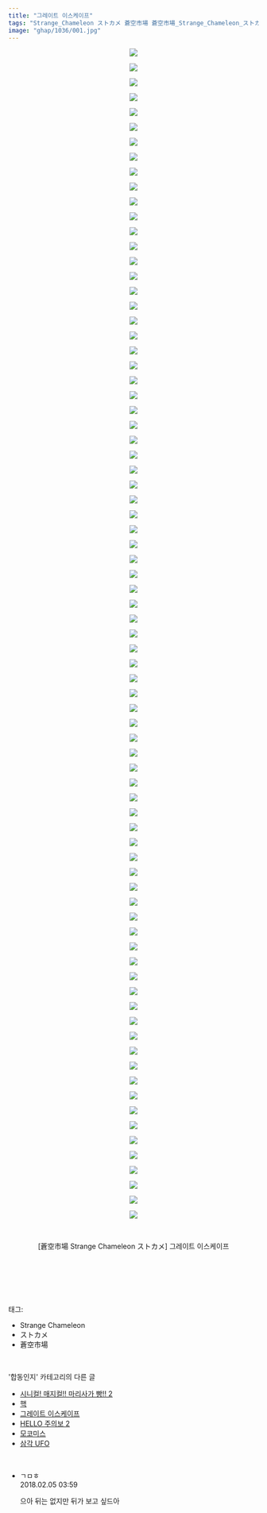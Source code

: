 ```yaml
---
title: "그레이트 이스케이프"
tags: "Strange_Chameleon ストカメ 蒼空市場 蒼空市場_Strange_Chameleon_ストカメ 합동인지"
image: "ghap/1036/001.jpg"
---
```

<div class="article">
<p style="text-align: center; clear: none; float: none;"><img src="{{ site.nasurl }}/ghap/1036/001.jpg"/></p>
<p style="text-align: center; clear: none; float: none;"><img src="{{ site.nasurl }}/ghap/1036/002.jpg"/></p>
<p style="text-align: center; clear: none; float: none;"><img src="{{ site.nasurl }}/ghap/1036/003.jpg"/></p>
<p style="text-align: center; clear: none; float: none;"><img src="{{ site.nasurl }}/ghap/1036/004.jpg"/></p>
<p style="text-align: center; clear: none; float: none;"><img src="{{ site.nasurl }}/ghap/1036/005.jpg"/></p>
<p style="text-align: center; clear: none; float: none;"><img src="{{ site.nasurl }}/ghap/1036/006.jpg"/></p>
<p style="text-align: center; clear: none; float: none;"><img src="{{ site.nasurl }}/ghap/1036/007.jpg"/></p>
<p style="text-align: center; clear: none; float: none;"><img src="{{ site.nasurl }}/ghap/1036/008.jpg"/></p>
<p style="text-align: center; clear: none; float: none;"><img src="{{ site.nasurl }}/ghap/1036/009.jpg"/></p>
<p style="text-align: center; clear: none; float: none;"><img src="{{ site.nasurl }}/ghap/1036/010.jpg"/></p>
<p style="text-align: center; clear: none; float: none;"><img src="{{ site.nasurl }}/ghap/1036/011.jpg"/></p>
<p style="text-align: center; clear: none; float: none;"><img src="{{ site.nasurl }}/ghap/1036/012.jpg"/></p>
<p style="text-align: center; clear: none; float: none;"><img src="{{ site.nasurl }}/ghap/1036/013.jpg"/></p>
<p style="text-align: center; clear: none; float: none;"><img src="{{ site.nasurl }}/ghap/1036/014.jpg"/></p>
<p style="text-align: center; clear: none; float: none;"><img src="{{ site.nasurl }}/ghap/1036/015.jpg"/></p>
<p style="text-align: center; clear: none; float: none;"><img src="{{ site.nasurl }}/ghap/1036/016.jpg"/></p>
<p style="text-align: center; clear: none; float: none;"><img src="{{ site.nasurl }}/ghap/1036/017.jpg"/></p>
<p style="text-align: center; clear: none; float: none;"><img src="{{ site.nasurl }}/ghap/1036/018.jpg"/></p>
<p style="text-align: center; clear: none; float: none;"><img src="{{ site.nasurl }}/ghap/1036/019.jpg"/></p>
<p style="text-align: center; clear: none; float: none;"><img src="{{ site.nasurl }}/ghap/1036/020.jpg"/></p>
<p style="text-align: center; clear: none; float: none;"><img src="{{ site.nasurl }}/ghap/1036/021.jpg"/></p>
<p style="text-align: center; clear: none; float: none;"><img src="{{ site.nasurl }}/ghap/1036/022.jpg"/></p>
<p style="text-align: center; clear: none; float: none;"><img src="{{ site.nasurl }}/ghap/1036/023.jpg"/></p>
<p style="text-align: center; clear: none; float: none;"><img src="{{ site.nasurl }}/ghap/1036/024.jpg"/></p>
<p style="text-align: center; clear: none; float: none;"><img src="{{ site.nasurl }}/ghap/1036/025.jpg"/></p>
<p style="text-align: center; clear: none; float: none;"><img src="{{ site.nasurl }}/ghap/1036/026.jpg"/></p>
<p style="text-align: center; clear: none; float: none;"><img src="{{ site.nasurl }}/ghap/1036/027.jpg"/></p>
<p style="text-align: center; clear: none; float: none;"><img src="{{ site.nasurl }}/ghap/1036/028.jpg"/></p>
<p style="text-align: center; clear: none; float: none;"><img src="{{ site.nasurl }}/ghap/1036/029.jpg"/></p>
<p style="text-align: center; clear: none; float: none;"><img src="{{ site.nasurl }}/ghap/1036/030.jpg"/></p>
<p style="text-align: center; clear: none; float: none;"><img src="{{ site.nasurl }}/ghap/1036/031.jpg"/></p>
<p style="text-align: center; clear: none; float: none;"><img src="{{ site.nasurl }}/ghap/1036/032.jpg"/></p>
<p style="text-align: center; clear: none; float: none;"><img src="{{ site.nasurl }}/ghap/1036/033.jpg"/></p>
<p style="text-align: center; clear: none; float: none;"><img src="{{ site.nasurl }}/ghap/1036/034.jpg"/></p>
<p style="text-align: center; clear: none; float: none;"><img src="{{ site.nasurl }}/ghap/1036/035.jpg"/></p>
<p style="text-align: center; clear: none; float: none;"><img src="{{ site.nasurl }}/ghap/1036/036.jpg"/></p>
<p style="text-align: center; clear: none; float: none;"><img src="{{ site.nasurl }}/ghap/1036/037.jpg"/></p>
<p style="text-align: center; clear: none; float: none;"><img src="{{ site.nasurl }}/ghap/1036/038.jpg"/></p>
<p style="text-align: center; clear: none; float: none;"><img src="{{ site.nasurl }}/ghap/1036/039.jpg"/></p>
<p style="text-align: center; clear: none; float: none;"><img src="{{ site.nasurl }}/ghap/1036/040.jpg"/></p>
<p style="text-align: center; clear: none; float: none;"><img src="{{ site.nasurl }}/ghap/1036/041.jpg"/></p>
<p style="text-align: center; clear: none; float: none;"><img src="{{ site.nasurl }}/ghap/1036/042.jpg"/></p>
<p style="text-align: center; clear: none; float: none;"><img src="{{ site.nasurl }}/ghap/1036/043.jpg"/></p>
<p style="text-align: center; clear: none; float: none;"><img src="{{ site.nasurl }}/ghap/1036/044.jpg"/></p>
<p style="text-align: center; clear: none; float: none;"><img src="{{ site.nasurl }}/ghap/1036/045.jpg"/></p>
<p style="text-align: center; clear: none; float: none;"><img src="{{ site.nasurl }}/ghap/1036/046.jpg"/></p>
<p style="text-align: center; clear: none; float: none;"><img src="{{ site.nasurl }}/ghap/1036/047.jpg"/></p>
<p style="text-align: center; clear: none; float: none;"><img src="{{ site.nasurl }}/ghap/1036/048.jpg"/></p>
<p style="text-align: center; clear: none; float: none;"><img src="{{ site.nasurl }}/ghap/1036/049.jpg"/></p>
<p style="text-align: center; clear: none; float: none;"><img src="{{ site.nasurl }}/ghap/1036/050.jpg"/></p>
<p style="text-align: center; clear: none; float: none;"><img src="{{ site.nasurl }}/ghap/1036/051.jpg"/></p>
<p style="text-align: center; clear: none; float: none;"><img src="{{ site.nasurl }}/ghap/1036/052.jpg"/></p>
<p style="text-align: center; clear: none; float: none;"><img src="{{ site.nasurl }}/ghap/1036/053.jpg"/></p>
<p style="text-align: center; clear: none; float: none;"><img src="{{ site.nasurl }}/ghap/1036/054.jpg"/></p>
<p style="text-align: center; clear: none; float: none;"><img src="{{ site.nasurl }}/ghap/1036/055.jpg"/></p>
<p style="text-align: center; clear: none; float: none;"><img src="{{ site.nasurl }}/ghap/1036/056.jpg"/></p>
<p style="text-align: center; clear: none; float: none;"><img src="{{ site.nasurl }}/ghap/1036/057.jpg"/></p>
<p style="text-align: center; clear: none; float: none;"><img src="{{ site.nasurl }}/ghap/1036/058.jpg"/></p>
<p style="text-align: center; clear: none; float: none;"><img src="{{ site.nasurl }}/ghap/1036/059.jpg"/></p>
<p style="text-align: center; clear: none; float: none;"><img src="{{ site.nasurl }}/ghap/1036/060.jpg"/></p>
<p style="text-align: center; clear: none; float: none;"><img src="{{ site.nasurl }}/ghap/1036/061.jpg"/></p>
<p style="text-align: center; clear: none; float: none;"><img src="{{ site.nasurl }}/ghap/1036/062.jpg"/></p>
<p style="text-align: center; clear: none; float: none;"><img src="{{ site.nasurl }}/ghap/1036/063.jpg"/></p>
<p style="text-align: center; clear: none; float: none;"><img src="{{ site.nasurl }}/ghap/1036/064.jpg"/></p>
<p style="text-align: center; clear: none; float: none;"><img src="{{ site.nasurl }}/ghap/1036/065.jpg"/></p>
<p style="text-align: center; clear: none; float: none;"><img src="{{ site.nasurl }}/ghap/1036/066.jpg"/></p>
<p style="text-align: center; clear: none; float: none;"><img src="{{ site.nasurl }}/ghap/1036/067.jpg"/></p>
<p style="text-align: center; clear: none; float: none;"><img src="{{ site.nasurl }}/ghap/1036/068.jpg"/></p>
<p style="text-align: center; clear: none; float: none;"><img src="{{ site.nasurl }}/ghap/1036/069.jpg"/></p>
<p style="text-align: center; clear: none; float: none;"><img src="{{ site.nasurl }}/ghap/1036/070.jpg"/></p>
<p style="text-align: center; clear: none; float: none;"><img src="{{ site.nasurl }}/ghap/1036/071.jpg"/></p>
<p style="text-align: center; clear: none; float: none;"><img src="{{ site.nasurl }}/ghap/1036/072.jpg"/></p>
<p style="text-align: center; clear: none; float: none;"><img src="{{ site.nasurl }}/ghap/1036/073.jpg"/></p>
<p style="text-align: center; clear: none; float: none;"><img src="{{ site.nasurl }}/ghap/1036/074.jpg"/></p>
<p style="text-align: center; clear: none; float: none;"><img src="{{ site.nasurl }}/ghap/1036/075.jpg"/></p>
<p style="text-align: center; clear: none; float: none;"><img src="{{ site.nasurl }}/ghap/1036/076.jpg"/></p>
<p style="text-align: center; clear: none; float: none;"><img src="{{ site.nasurl }}/ghap/1036/077.jpg"/></p>
<p style="text-align: center; clear: none; float: none;"><img src="{{ site.nasurl }}/ghap/1036/078.jpg"/></p>
<p style="text-align: center; clear: none; float: none;"><img src="{{ site.nasurl }}/ghap/1036/079.jpg"/></p>
<p style="text-align: center; clear: none; float: none;"><br/></p>
<p style="text-align: center; clear: none; float: none;">[蒼空市場 Strange Chameleon ストカメ] 그레이트 이스케이프</p>
<p style="text-align: center; clear: none; float: none;"><br/></p>
<p><br/></p>
</div><br/>
<div class="tagTrail">
<p>태그: </p>
<ul>
<li>Strange Chameleon</li>
<li>ストカメ</li>
<li>蒼空市場</li>
</ul>
</div><br/>
<div class="another">
<p>'합동인지' 카테고리의 다른 글</p>
<ul>
<li><a href="/2016-07-26-ghap_1112">시니컬! 매지컬!! 마리사가 빵!! 2</a></li>
<li><a href="/2016-07-24-ghap_1053">핵</a></li>
<li><a href="/2016-07-23-ghap_1036">그레이트 이스케이프</a></li>
<li><a href="/2016-07-21-ghap_996">HELLO 주의보 2</a></li>
<li><a href="/2016-07-20-ghap_960">모코미스</a></li>
<li><a href="/2016-07-10-ghap_814">삼각 UFO</a></li>
</ul>
</div><br/>
<div class="cb_module cb_fluid">
<div class="cb_wrt cb_profile">
<div class="comment">
<ul>
<li class="cb_thumb_off" id="comment15192041">
<div class="cb_comment_area">
<div class="cb_info_area">
<div class="cb_section">
<span class="cb_nick_name">ㄱㅁㅎ</span>
</div>
<div class="cb_section">
<span class="cb_date">2018.02.05 03:59 </span>
</div>
</div>
<div class="cb_dsc_comment">
<p class="cb_dsc">
											으아 뒤는 없지만 뒤가 보고 싶드아
										</p>
</div>
</div></li>
</ul>
</div>
</div><!-- commentList close -->
</div><br/>
